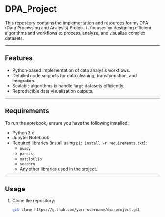 # DPA_Project
This repository contains the implementation and resources for my DPA (Data Processing and Analysis) Project. It focuses on designing efficient algorithms and workflows to process, analyze, and visualize complex datasets.

---

## **Features**
- Python-based implementation of data analysis workflows.
- Detailed code snippets for data cleaning, transformation, and integration.
- Scalable algorithms to handle large datasets efficiently.
- Reproducible data visualization outputs.

---

## **Requirements**
To run the notebook, ensure you have the following installed:
- Python 3.x
- Jupyter Notebook
- Required libraries (install using `pip install -r requirements.txt`):
  - `numpy`
  - `pandas`
  - `matplotlib`
  - `seaborn`
  - Any other libraries used in the project.

---

## **Usage**
1. Clone the repository:
   ```bash
   git clone https://github.com/your-username/dpa-project.git
